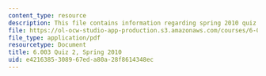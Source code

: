 ```yaml
---
content_type: resource
description: This file contains information regarding spring 2010 quiz 2.
file: https://ol-ocw-studio-app-production.s3.amazonaws.com/courses/6-003-signals-and-systems-fall-2011/e4216385308967eda80a28f8614348ec_MIT6_003F11_S10q2.pdf
file_type: application/pdf
resourcetype: Document
title: 6.003 Quiz 2, Spring 2010
uid: e4216385-3089-67ed-a80a-28f8614348ec
---
```

